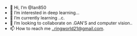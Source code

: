 - 👋 Hi, I’m @Ian850
- 👀 I’m interested in deep learning...
- 🌱 I’m currently learning ..c.
- 💞️ I’m looking to collaborate on .GAN'S and computer vision..
- 📫 How to reach me ..ringworld21@gmail.com.

<!---
Ian850/Ian850 is a ✨ special ✨ repository because its `README.md` (this file) appears on your GitHub profile.
You can click the Preview link to take a look at your changes.
--->
